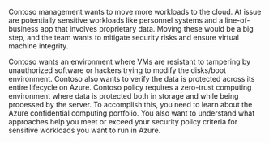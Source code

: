 Contoso management wants to move more workloads to the cloud. At issue are potentially sensitive workloads like personnel systems and a line-of-business app that involves proprietary data. Moving these would be a big step, and the team wants to mitigate security risks and ensure virtual machine integrity.

Contoso wants an environment where VMs are resistant to tampering by unauthorized software or hackers trying to modify the disks/boot environment. Contoso also wants to verify the data is protected across its entire lifecycle on Azure. Contoso policy requires a zero-trust computing environment where data is protected both in storage and while being processed by the server. To accomplish this, you need to learn about the Azure confidential computing portfolio. You also want to understand what approaches help you meet or exceed your security policy criteria for sensitive workloads you want to run in Azure.
